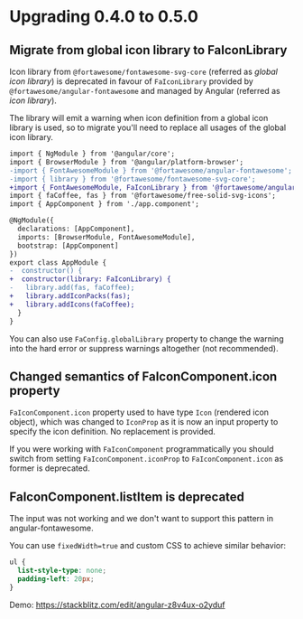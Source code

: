 # Upgrading 0.4.0 to 0.5.0

## Migrate from global icon library to FaIconLibrary

Icon library from `@fortawesome/fontawesome-svg-core` (referred as *global icon library*) is deprecated in favour of `FaIconLibrary` provided by `@fortawesome/angular-fontawesome` and managed by Angular (referred as *icon library*).

The library will emit a warning when icon definition from a global icon library is used, so to migrate you'll need to replace all usages of the global icon library.

```diff
import { NgModule } from '@angular/core';
import { BrowserModule } from '@angular/platform-browser';
-import { FontAwesomeModule } from '@fortawesome/angular-fontawesome';
-import { library } from '@fortawesome/fontawesome-svg-core';
+import { FontAwesomeModule, FaIconLibrary } from '@fortawesome/angular-fontawesome';
import { faCoffee, fas } from '@fortawesome/free-solid-svg-icons';
import { AppComponent } from './app.component';

@NgModule({
  declarations: [AppComponent],
  imports: [BrowserModule, FontAwesomeModule],
  bootstrap: [AppComponent]
})
export class AppModule {
-  constructor() {
+  constructor(library: FaIconLibrary) {
-   library.add(fas, faCoffee);
+   library.addIconPacks(fas);
+   library.addIcons(faCoffee);
  }
}
```

You can also use `FaConfig.globalLibrary` property to change the warning into the hard error or suppress warnings altogether (not recommended). 

## Changed semantics of FaIconComponent.icon property

`FaIconComponent.icon` property used to have type `Icon` (rendered icon object), which was changed to `IconProp` as it is now an input property to specify the icon definition. No replacement is provided.

If you were working with `FaIconComponent` programmatically you should switch from setting `FaIconComponent.iconProp` to `FaIconComponent.icon` as former is deprecated.  

## FaIconComponent.listItem is deprecated

The input was not working and we don't want to support this pattern in angular-fontawesome.

You can use `fixedWidth=true` and custom CSS to achieve similar behavior:

```css
ul {
  list-style-type: none;
  padding-left: 20px;
}
```

Demo: https://stackblitz.com/edit/angular-z8v4ux-o2yduf
